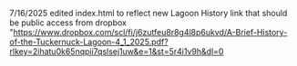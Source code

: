 7/16/2025 edited index.html to reflect new Lagoon History link that should be public access from dropbox "https://www.dropbox.com/scl/fi/j6zutfeu8r8g4l8p6ukvd/A-Brief-History-of-the-Tuckernuck-Lagoon-4_1_2025.pdf?rlkey=2ihatu0k65nqpii7qslsej1uw&e=1&st=5r4i1v9h&dl=0
